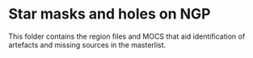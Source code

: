 # Star masks and holes on NGP

This folder contains the region files and MOCS that aid identification of artefacts and
missing sources in the masterlist.



